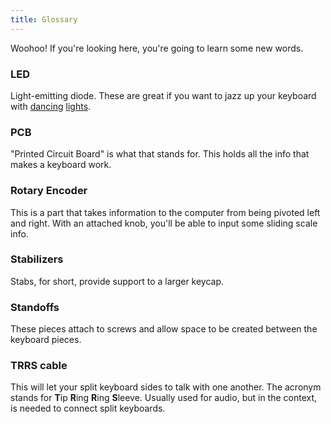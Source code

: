 ```yaml
---
title: Glossary
---
```


Woohoo! If you're looking here, you're going to learn some new words.

### LED

Light-emitting diode. These are great if you want to jazz up your keyboard with [dancing](https://docs.keeb.io/docs/lighting-options) [lights](https://docs.keeb.io/docs/adding-rgb-underglow).

### PCB

"Printed Circuit Board" is what that stands for. This holds all the info that makes a keyboard work.

### Rotary Encoder

This is a part that takes information to the computer from being pivoted left and right. With an attached knob, you'll be able to input some sliding scale info.

### Stabilizers

Stabs, for short, provide support to a larger keycap.

### Standoffs

These pieces attach to screws and allow space to be created between the keyboard pieces.

### TRRS cable

This will let your split keyboard sides to talk with one another. The acronym stands for **T**ip **R**ing **R**ing **S**leeve. Usually used for audio, but in the context, is needed to connect split keyboards.
